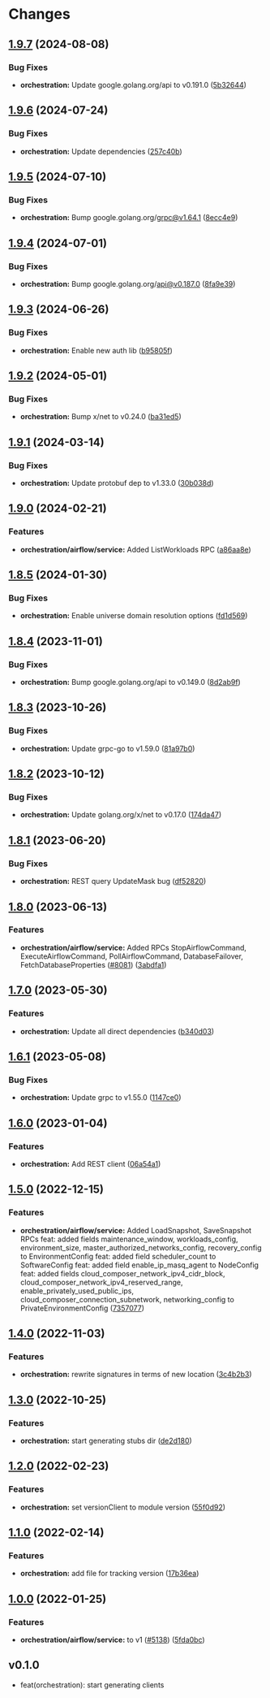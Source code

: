 # Changes


## [1.9.7](https://github.com/googleapis/google-cloud-go/compare/orchestration/v1.9.6...orchestration/v1.9.7) (2024-08-08)


### Bug Fixes

* **orchestration:** Update google.golang.org/api to v0.191.0 ([5b32644](https://github.com/googleapis/google-cloud-go/commit/5b32644eb82eb6bd6021f80b4fad471c60fb9d73))

## [1.9.6](https://github.com/googleapis/google-cloud-go/compare/orchestration/v1.9.5...orchestration/v1.9.6) (2024-07-24)


### Bug Fixes

* **orchestration:** Update dependencies ([257c40b](https://github.com/googleapis/google-cloud-go/commit/257c40bd6d7e59730017cf32bda8823d7a232758))

## [1.9.5](https://github.com/googleapis/google-cloud-go/compare/orchestration/v1.9.4...orchestration/v1.9.5) (2024-07-10)


### Bug Fixes

* **orchestration:** Bump google.golang.org/grpc@v1.64.1 ([8ecc4e9](https://github.com/googleapis/google-cloud-go/commit/8ecc4e9622e5bbe9b90384d5848ab816027226c5))

## [1.9.4](https://github.com/googleapis/google-cloud-go/compare/orchestration/v1.9.3...orchestration/v1.9.4) (2024-07-01)


### Bug Fixes

* **orchestration:** Bump google.golang.org/api@v0.187.0 ([8fa9e39](https://github.com/googleapis/google-cloud-go/commit/8fa9e398e512fd8533fd49060371e61b5725a85b))

## [1.9.3](https://github.com/googleapis/google-cloud-go/compare/orchestration/v1.9.2...orchestration/v1.9.3) (2024-06-26)


### Bug Fixes

* **orchestration:** Enable new auth lib ([b95805f](https://github.com/googleapis/google-cloud-go/commit/b95805f4c87d3e8d10ea23bd7a2d68d7a4157568))

## [1.9.2](https://github.com/googleapis/google-cloud-go/compare/orchestration/v1.9.1...orchestration/v1.9.2) (2024-05-01)


### Bug Fixes

* **orchestration:** Bump x/net to v0.24.0 ([ba31ed5](https://github.com/googleapis/google-cloud-go/commit/ba31ed5fda2c9664f2e1cf972469295e63deb5b4))

## [1.9.1](https://github.com/googleapis/google-cloud-go/compare/orchestration/v1.9.0...orchestration/v1.9.1) (2024-03-14)


### Bug Fixes

* **orchestration:** Update protobuf dep to v1.33.0 ([30b038d](https://github.com/googleapis/google-cloud-go/commit/30b038d8cac0b8cd5dd4761c87f3f298760dd33a))

## [1.9.0](https://github.com/googleapis/google-cloud-go/compare/orchestration/v1.8.5...orchestration/v1.9.0) (2024-02-21)


### Features

* **orchestration/airflow/service:** Added ListWorkloads RPC ([a86aa8e](https://github.com/googleapis/google-cloud-go/commit/a86aa8e962b77d152ee6cdd433ad94967150ef21))

## [1.8.5](https://github.com/googleapis/google-cloud-go/compare/orchestration/v1.8.4...orchestration/v1.8.5) (2024-01-30)


### Bug Fixes

* **orchestration:** Enable universe domain resolution options ([fd1d569](https://github.com/googleapis/google-cloud-go/commit/fd1d56930fa8a747be35a224611f4797b8aeb698))

## [1.8.4](https://github.com/googleapis/google-cloud-go/compare/orchestration/v1.8.3...orchestration/v1.8.4) (2023-11-01)


### Bug Fixes

* **orchestration:** Bump google.golang.org/api to v0.149.0 ([8d2ab9f](https://github.com/googleapis/google-cloud-go/commit/8d2ab9f320a86c1c0fab90513fc05861561d0880))

## [1.8.3](https://github.com/googleapis/google-cloud-go/compare/orchestration/v1.8.2...orchestration/v1.8.3) (2023-10-26)


### Bug Fixes

* **orchestration:** Update grpc-go to v1.59.0 ([81a97b0](https://github.com/googleapis/google-cloud-go/commit/81a97b06cb28b25432e4ece595c55a9857e960b7))

## [1.8.2](https://github.com/googleapis/google-cloud-go/compare/orchestration/v1.8.1...orchestration/v1.8.2) (2023-10-12)


### Bug Fixes

* **orchestration:** Update golang.org/x/net to v0.17.0 ([174da47](https://github.com/googleapis/google-cloud-go/commit/174da47254fefb12921bbfc65b7829a453af6f5d))

## [1.8.1](https://github.com/googleapis/google-cloud-go/compare/orchestration/v1.8.0...orchestration/v1.8.1) (2023-06-20)


### Bug Fixes

* **orchestration:** REST query UpdateMask bug ([df52820](https://github.com/googleapis/google-cloud-go/commit/df52820b0e7721954809a8aa8700b93c5662dc9b))

## [1.8.0](https://github.com/googleapis/google-cloud-go/compare/orchestration/v1.7.0...orchestration/v1.8.0) (2023-06-13)


### Features

* **orchestration/airflow/service:** Added RPCs StopAirflowCommand, ExecuteAirflowCommand, PollAirflowCommand, DatabaseFailover, FetchDatabaseProperties ([#8081](https://github.com/googleapis/google-cloud-go/issues/8081)) ([3abdfa1](https://github.com/googleapis/google-cloud-go/commit/3abdfa14dd56cf773c477f289a7f888e20bbbd9a))

## [1.7.0](https://github.com/googleapis/google-cloud-go/compare/orchestration/v1.6.1...orchestration/v1.7.0) (2023-05-30)


### Features

* **orchestration:** Update all direct dependencies ([b340d03](https://github.com/googleapis/google-cloud-go/commit/b340d030f2b52a4ce48846ce63984b28583abde6))

## [1.6.1](https://github.com/googleapis/google-cloud-go/compare/orchestration/v1.6.0...orchestration/v1.6.1) (2023-05-08)


### Bug Fixes

* **orchestration:** Update grpc to v1.55.0 ([1147ce0](https://github.com/googleapis/google-cloud-go/commit/1147ce02a990276ca4f8ab7a1ab65c14da4450ef))

## [1.6.0](https://github.com/googleapis/google-cloud-go/compare/orchestration/v1.5.0...orchestration/v1.6.0) (2023-01-04)


### Features

* **orchestration:** Add REST client ([06a54a1](https://github.com/googleapis/google-cloud-go/commit/06a54a16a5866cce966547c51e203b9e09a25bc0))

## [1.5.0](https://github.com/googleapis/google-cloud-go/compare/orchestration/v1.4.0...orchestration/v1.5.0) (2022-12-15)


### Features

* **orchestration/airflow/service:** Added LoadSnapshot, SaveSnapshot RPCs feat: added fields maintenance_window, workloads_config, environment_size, master_authorized_networks_config, recovery_config to EnvironmentConfig feat: added field scheduler_count to SoftwareConfig feat: added field enable_ip_masq_agent to NodeConfig feat: added fields cloud_composer_network_ipv4_cidr_block, cloud_composer_network_ipv4_reserved_range, enable_privately_used_public_ips, cloud_composer_connection_subnetwork, networking_config to PrivateEnvironmentConfig ([7357077](https://github.com/googleapis/google-cloud-go/commit/735707796d81d7f6f32fc3415800c512fe62297e))

## [1.4.0](https://github.com/googleapis/google-cloud-go/compare/orchestration/v1.3.0...orchestration/v1.4.0) (2022-11-03)


### Features

* **orchestration:** rewrite signatures in terms of new location ([3c4b2b3](https://github.com/googleapis/google-cloud-go/commit/3c4b2b34565795537aac1661e6af2442437e34ad))

## [1.3.0](https://github.com/googleapis/google-cloud-go/compare/orchestration/v1.2.0...orchestration/v1.3.0) (2022-10-25)


### Features

* **orchestration:** start generating stubs dir ([de2d180](https://github.com/googleapis/google-cloud-go/commit/de2d18066dc613b72f6f8db93ca60146dabcfdcc))

## [1.2.0](https://github.com/googleapis/google-cloud-go/compare/orchestration/v1.1.0...orchestration/v1.2.0) (2022-02-23)


### Features

* **orchestration:** set versionClient to module version ([55f0d92](https://github.com/googleapis/google-cloud-go/commit/55f0d92bf112f14b024b4ab0076c9875a17423c9))

## [1.1.0](https://github.com/googleapis/google-cloud-go/compare/orchestration/v1.0.0...orchestration/v1.1.0) (2022-02-14)


### Features

* **orchestration:** add file for tracking version ([17b36ea](https://github.com/googleapis/google-cloud-go/commit/17b36ead42a96b1a01105122074e65164357519e))

## [1.0.0](https://www.github.com/googleapis/google-cloud-go/compare/orchestration/v0.1.0...orchestration/v1.0.0) (2022-01-25)


### Features

* **orchestration/airflow/service:** to v1 ([#5138](https://www.github.com/googleapis/google-cloud-go/issues/5138)) ([5fda0bc](https://www.github.com/googleapis/google-cloud-go/commit/5fda0bccc5b68a5bc00c71bad6b032bd0708ae96))

## v0.1.0

- feat(orchestration): start generating clients
